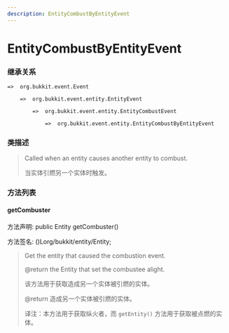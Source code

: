 ```yaml
---
description: EntityCombustByEntityEvent
---
```


# EntityCombustByEntityEvent

### 继承关系

    =>  org.bukkit.event.Event

        =>  org.bukkit.event.entity.EntityEvent

            =>  org.bukkit.event.entity.EntityCombustEvent

                =>  org.bukkit.event.entity.EntityCombustByEntityEvent

### 类描述

> Called when an entity causes another entity to combust.
>
> 当实体引燃另一个实体时触发。

### 方法列表

#### getCombuster

方法声明: public Entity getCombuster()

方法签名: ()Lorg/bukkit/entity/Entity;

> Get the entity that caused the combustion event.
>
> @return the Entity that set the combustee alight.
>
> 该方法用于获取造成另一个实体被引燃的实体。
>
> @return 造成另一个实体被引燃的实体。
>
> 译注：本方法用于获取纵火者，而 `getEntity()` 方法用于获取被点燃的实体。